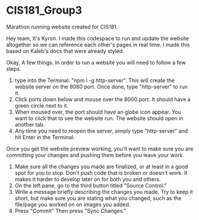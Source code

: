 # CIS181_Group3
Marathon running website created for CIS181.

Hey team, It's Kyron. I made this codespace to run and update the website altogether so we can reference each other's pages in real time. I made this based on Kaleb's docs that were already styled.

Okay, A few things. In order to run a website you will need to follow a few steps. 
1. type into the Terminal: "npm i -g http-server". This will create the website server on the 8080 port. Once done, type "http-server" to run it.
2. Click ports down below and mouse over the 8000 port. It should have a green circle next to it.
3. When moused over, the port should have an globe icon appear. You want to click that to see the website run. The website should open in another tab.
4. Any time you need to reopen the server, simply type "http-server" and hit Enter in the Terminal.

Once you get the website preview working, you'll want to make sure you are committing your changes and pushing them before you leave your work.
1. Make sure all the changes you made are finalized, or at least in a good spot for you to stop. Don't push code that is broken or doesn't work. It makes it harder to develop later on for both you and others.
2. On the left pane, go to the third button titled "Source Control."
3. Write a message briefly describing the changes you made. Try to keep it short, but make sure you are stating what you changed, such as the file/page you worked on on images you added.
4. Press "Commit" Then press "Sync Changes."
